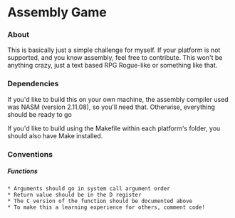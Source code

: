 # Assembly Game

### About

This is basically just a simple challenge for myself. If your platform is not
supported, and you know assembly, feel free to contribute. This won't be
anything crazy, just a text based RPG Rogue-like or something like that.

### Dependencies

If you'd like to build this on your own machine, the assembly compiler used
was NASM (version 2.11.08), so you'll need that. Otherwise, everything should
be ready to go

If you'd like to build using the Makefile within each platform's folder, you
should also have Make installed.

### Conventions

##### Functions
	* Arguments should go in system call argument order
	* Return value should be in the D register
	* The C version of the function should be documented above
	* To make this a learning experience for others, comment code!